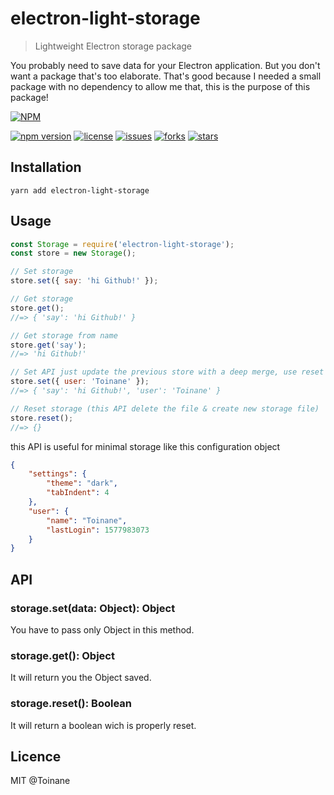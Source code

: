 # electron-light-storage

> Lightweight Electron storage package

You probably need to save data for your Electron application. But you don't want a package that's too elaborate. That's good because I needed a small package with no dependency to allow me that, this is the purpose of this package!

[![NPM](https://nodei.co/npm/electron-light-storage.png?downloads=true&downloadRank=true)](https://nodei.co/npm/electron-light-storage/)

[![npm version](https://badge.fury.io/js/electron-light-storage.svg)](https://badge.fury.io/js/electron-light-storage)
[![license](https://img.shields.io/badge/license-MIT-blue.svg)](https://github.com/Toinane/electron-light-storage)
[![issues](https://img.shields.io/github/issues/Toinane/electron-light-storage.svg)](https://github.com/Toinane/electron-light-storage)
[![forks](https://img.shields.io/github/forks/Toinane/electron-light-storage.svg)](https://github.com/Toinane/electron-light-storage)
[![stars](https://img.shields.io/github/stars/Toinane/electron-light-storage.svg)](https://github.com/Toinane/electron-light-storage)

## Installation

`yarn add electron-light-storage`

## Usage

```javascript
const Storage = require('electron-light-storage');
const store = new Storage();

// Set storage
store.set({ say: 'hi Github!' });

// Get storage
store.get();
//=> { 'say': 'hi Github!' }

// Get storage from name
store.get('say');
//=> 'hi Github!'

// Set API just update the previous store with a deep merge, use reset API to remove all
store.set({ user: 'Toinane' });
//=> { 'say': 'hi Github!', 'user': 'Toinane' }

// Reset storage (this API delete the file & create new storage file)
store.reset();
//=> {}
```

this API is useful for minimal storage like this configuration object

```json
{
    "settings": {
        "theme": "dark",
        "tabIndent": 4
    },
    "user": {
        "name": "Toinane",
        "lastLogin": 1577983073
    }
}
```

## API

### storage.set(data: Object): Object

You have to pass only Object in this method.

### storage.get(): Object

It will return you the Object saved.

### storage.reset(): Boolean

It will return a boolean wich is properly reset.

## Licence

MIT @Toinane
